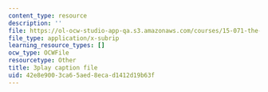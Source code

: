 ```yaml
---
content_type: resource
description: ''
file: https://ol-ocw-studio-app-qa.s3.amazonaws.com/courses/15-071-the-analytics-edge-spring-2017/42e8e9003ca65aed8ecad1412d19b63f_m0Yce2rtZJ8.vtt
file_type: application/x-subrip
learning_resource_types: []
ocw_type: OCWFile
resourcetype: Other
title: 3play caption file
uid: 42e8e900-3ca6-5aed-8eca-d1412d19b63f
---
```

